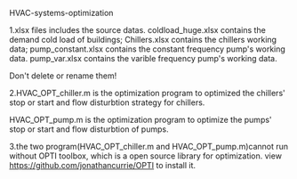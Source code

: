  HVAC-systems-optimization
 
1.xlsx files includes the source datas.
coldload_huge.xlsx contains the demand cold load of buildings; Chillers.xlsx contains the chillers working data;  pump_constant.xlsx contains the constant frequency pump's working data. pump_var.xlsx contains the varible frequency pump's working data.

Don't delete or rename them!

2.HVAC_OPT_chiller.m is the optimization program to optimized the chillers' stop or start and flow disturbtion strategy for chillers.

HVAC_OPT_pump.m is the optimization program to optimize the pumps' stop or start and flow disturbtion of pumps.

3.the two program(HVAC_OPT_chiller.m and HVAC_OPT_pump.m)cannot run without OPTI toolbox, which is a open source library for optimization. view https://github.com/jonathancurrie/OPTI  to install it.
